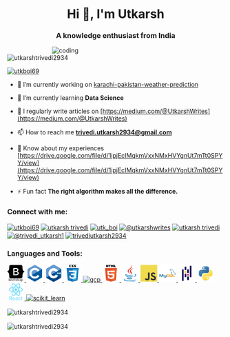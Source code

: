 <h1 align="center">Hi 👋, I'm Utkarsh</h1>
<h3 align="center">A knowledge enthusiast from India</h3>

<img align = "right" alt = "coding" width = "400" src = "https://user-images.githubusercontent.com/55389276/140866485-8fb1c876-9a8f-4d6a-98dc-08c4981eaf70.gif">

<p align="left"> <img src="https://komarev.com/ghpvc/?username=utkarshtrivedi2934&label=Profile%20views&color=0e75b6&style=flat" alt="utkarshtrivedi2934" /> </p>

<p align="left"> <a href="https://twitter.com/utkboi69" target="blank"><img src="https://img.shields.io/twitter/follow/utkboi69?logo=twitter&style=for-the-badge" alt="utkboi69" /></a> </p>

- 🔭 I’m currently working on [karachi-pakistan-weather-prediction](https://github.com/UtkarshTrivedi2934/karachi-pakistan-weather-prediction)

- 🌱 I’m currently learning **Data Science**

- 📝 I regularly write articles on [https://medium.com/@UtkarshWrites](https://medium.com/@UtkarshWrites)

- 📫 How to reach me **trivedi.utkarsh2934@gmail.com**

- 📄 Know about my experiences [https://drive.google.com/file/d/1ipjEcIMqkmVxxNMxHVYgnUt7mTt0SPYY/view](https://drive.google.com/file/d/1ipjEcIMqkmVxxNMxHVYgnUt7mTt0SPYY/view)

- ⚡ Fun fact **The right algorithm makes all the difference.**


<h3 align="left">Connect with me:</h3>
<p align="left">
<a href="https://twitter.com/utkboi69" target="blank"><img align="center" src="https://raw.githubusercontent.com/rahuldkjain/github-profile-readme-generator/master/src/images/icons/Social/twitter.svg" alt="utkboi69" height="30" width="40" /></a>
<a href="https://linkedin.com/in/utkarsh trivedi" target="blank"><img align="center" src="https://raw.githubusercontent.com/rahuldkjain/github-profile-readme-generator/master/src/images/icons/Social/linked-in-alt.svg" alt="utkarsh trivedi" height="30" width="40" /></a>
<a href="https://instagram.com/utk_boi" target="blank"><img align="center" src="https://raw.githubusercontent.com/rahuldkjain/github-profile-readme-generator/master/src/images/icons/Social/instagram.svg" alt="utk_boi" height="30" width="40" /></a>
<a href="https://medium.com/@utkarshwrites" target="blank"><img align="center" src="https://raw.githubusercontent.com/rahuldkjain/github-profile-readme-generator/master/src/images/icons/Social/medium.svg" alt="@utkarshwrites" height="30" width="40" /></a>
<a href="https://www.youtube.com/c/utkarsh trivedi" target="blank"><img align="center" src="https://raw.githubusercontent.com/rahuldkjain/github-profile-readme-generator/master/src/images/icons/Social/youtube.svg" alt="utkarsh trivedi" height="30" width="40" /></a>
<a href="https://www.hackerrank.com/@trivedi_utkarsh1" target="blank"><img align="center" src="https://raw.githubusercontent.com/rahuldkjain/github-profile-readme-generator/master/src/images/icons/Social/hackerrank.svg" alt="@trivedi_utkarsh1" height="30" width="40" /></a>
<a href="https://auth.geeksforgeeks.org/user/trivediutkarsh2934" target="blank"><img align="center" src="https://raw.githubusercontent.com/rahuldkjain/github-profile-readme-generator/master/src/images/icons/Social/geeks-for-geeks.svg" alt="trivediutkarsh2934" height="30" width="40" /></a>
</p>

<h3 align="left">Languages and Tools:</h3>
<p align="left"> <a href="https://getbootstrap.com" target="_blank" rel="noreferrer"> <img src="https://raw.githubusercontent.com/devicons/devicon/master/icons/bootstrap/bootstrap-plain-wordmark.svg" alt="bootstrap" width="40" height="40"/> </a> <a href="https://www.cprogramming.com/" target="_blank" rel="noreferrer"> <img src="https://raw.githubusercontent.com/devicons/devicon/master/icons/c/c-original.svg" alt="c" width="40" height="40"/> </a> <a href="https://www.w3schools.com/cpp/" target="_blank" rel="noreferrer"> <img src="https://raw.githubusercontent.com/devicons/devicon/master/icons/cplusplus/cplusplus-original.svg" alt="cplusplus" width="40" height="40"/> </a> <a href="https://www.w3schools.com/css/" target="_blank" rel="noreferrer"> <img src="https://raw.githubusercontent.com/devicons/devicon/master/icons/css3/css3-original-wordmark.svg" alt="css3" width="40" height="40"/> </a> <a href="https://cloud.google.com" target="_blank" rel="noreferrer"> <img src="https://www.vectorlogo.zone/logos/google_cloud/google_cloud-icon.svg" alt="gcp" width="40" height="40"/> </a> <a href="https://www.w3.org/html/" target="_blank" rel="noreferrer"> <img src="https://raw.githubusercontent.com/devicons/devicon/master/icons/html5/html5-original-wordmark.svg" alt="html5" width="40" height="40"/> </a> <a href="https://www.java.com" target="_blank" rel="noreferrer"> <img src="https://raw.githubusercontent.com/devicons/devicon/master/icons/java/java-original.svg" alt="java" width="40" height="40"/> </a> <a href="https://developer.mozilla.org/en-US/docs/Web/JavaScript" target="_blank" rel="noreferrer"> <img src="https://raw.githubusercontent.com/devicons/devicon/master/icons/javascript/javascript-original.svg" alt="javascript" width="40" height="40"/> </a> <a href="https://www.mysql.com/" target="_blank" rel="noreferrer"> <img src="https://raw.githubusercontent.com/devicons/devicon/master/icons/mysql/mysql-original-wordmark.svg" alt="mysql" width="40" height="40"/> </a> <a href="https://pandas.pydata.org/" target="_blank" rel="noreferrer"> <img src="https://raw.githubusercontent.com/devicons/devicon/2ae2a900d2f041da66e950e4d48052658d850630/icons/pandas/pandas-original.svg" alt="pandas" width="40" height="40"/> </a> <a href="https://www.python.org" target="_blank" rel="noreferrer"> <img src="https://raw.githubusercontent.com/devicons/devicon/master/icons/python/python-original.svg" alt="python" width="40" height="40"/> </a> <a href="https://reactjs.org/" target="_blank" rel="noreferrer"> <img src="https://raw.githubusercontent.com/devicons/devicon/master/icons/react/react-original-wordmark.svg" alt="react" width="40" height="40"/> </a> <a href="https://scikit-learn.org/" target="_blank" rel="noreferrer"> <img src="https://upload.wikimedia.org/wikipedia/commons/0/05/Scikit_learn_logo_small.svg" alt="scikit_learn" width="40" height="40"/> </a> </p>

<p><img align="center" src="https://github-readme-stats.vercel.app/api/top-langs?username=utkarshtrivedi2934&show_icons=true&locale=en&layout=compact" alt="utkarshtrivedi2934" /></p>

<p><img align="center" src="https://github-readme-streak-stats.herokuapp.com/?user=utkarshtrivedi2934&" alt="utkarshtrivedi2934" /></p>
